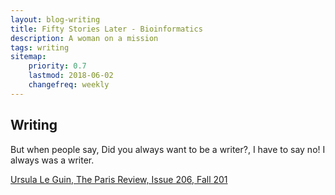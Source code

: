 ```yaml
---
layout: blog-writing
title: Fifty Stories Later - Bioinformatics
description: A woman on a mission
tags: writing
sitemap:
    priority: 0.7
    lastmod: 2018-06-02
    changefreq: weekly
---
```

## Writing

But when people say, Did you always want to be a writer?, I have to say no! I
always was a writer.

[Ursula Le Guin, The Paris Review, Issue 206, Fall 201](https://www.theparisreview.org/interviews/6253/ursula-k-le-guin-the-art-of-fiction-no-221-ursula-k-le-guin)

<!--<span class="image left"><img src="{{ "/images/pic04.jpg" | absolute_url }}" alt="" /></span>-->

